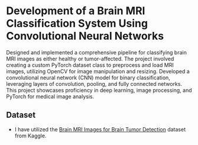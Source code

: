 
# Development of a Brain MRI Classification System Using Convolutional Neural Networks

Designed and implemented a comprehensive pipeline for classifying brain MRI images as either healthy or tumor-affected. The project involved creating a custom PyTorch dataset class to preprocess and load MRI images, utilizing OpenCV for image manipulation and resizing. Developed a convolutional neural network (CNN) model for binary classification, leveraging layers of convolution, pooling, and fully connected networks. This project showcases proficiency in deep learning, image processing, and PyTorch for medical image analysis.




## Dataset

 - I have utilized the [Brain MRI Images for Brain Tumor Detection](https://www.kaggle.com/datasets/navoneel/brain-mri-images-for-brain-tumor-detection) dataset from Kaggle.
